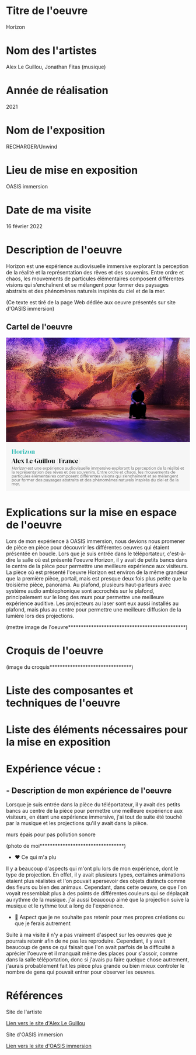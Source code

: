 # Titre de l'oeuvre 

Horizon

# Nom des l'artistes

Alex Le Guillou, Jonathan Fitas (musique)

# Année de réalisation

2021

# Nom de l'exposition

RECHARGER/Unwind

# Lieu de mise en exposition

OASIS immersion

# Date de ma visite

16 février 2022

# Description de l'oeuvre

Horizon est une expérience audiovisuelle immersive explorant la perception de la réalité et la représentation des rêves et des souvenirs. Entre ordre et chaos, les mouvements de particules élémentaires composent différentes visions qui s’enchaînent et se mélangent pour former des paysages abstraits et des phénomènes naturels inspirés du ciel et de la mer.

(Ce texte est tiré de la page Web dédiée aux oeuvre présentés sur site d'OASIS immersion)

## Cartel de l'oeuvre 

![capture d'écran retrouvé sur le site d'OASIS immersion du cartel d'exposition de l'oeuvre Horizon](medias/photographies/capture_ecran_cartel_horizon_oasis_immersion.png)

# Explications sur la mise en espace de l'oeuvre

Lors de mon expérience à OASIS immersion, nous devions nous promener de pièce en pièce pour découvrir les différentes oeuvres qui étaient présentée en boucle. Lors que je suis entrée dans le téléportateur, c'est-à-dire la salle où est présenté l'oeuvre Horizon, il y avait de petits bancs dans le centre de la pièce pour permettre une meilleure expérience aux visiteurs. La pièce où est présenté l'oeuvre Horizon est environ de la même grandeur que la première pièce, portail, mais est presque deux fois plus petite que la troisième pièce, panorama. Au plafond, plusieurs haut-parleurs avec système audio ambiophonique sont accrochés sur le plafond, principalement sur le long des murs pour permettre une meilleure expérience auditive. Les projecteurs au laser sont eux aussi installés au plafond, mais plus au centre pour permettre une meilleure diffusion de la lumière lors des projections.

(mettre image de l'oeuvre**********************************************)

# Croquis de l'oeuvre

(image du croquis********************************)

# Liste des composantes et techniques de l'oeuvre

# Liste des éléments nécessaires pour la mise en exposition

# Expérience vécue :

## - Description de mon expérience de l'oeuvre

Lorsque je suis entrée dans la pièce du téléportateur, il y avait des petits bancs au centre de la pièce pour permettre une meilleure expérience aux visiteurs, en étant une expérience immersive, j'ai tout de suite été touché par la musique et les projections qu'il y avait dans la pièce.

murs épais pour pas pollution sonore

(photo de moi*********************************)

- ❤️ Ce qui m'a plu

Il y a beaucoup d'aspects qui m'ont plu lors de mon expérience, dont le type de projection. En effet, il y avait plusieurs types, certaines animations étaient plus réalistes et l'on pouvait apersevoir des objets distincts comme des fleurs ou bien des animaux. Cependant, dans cette oeuvre, ce que l'on voyait ressemblait plus à des points de différentes couleurs qui se déplaçait au rythme de la musique. j'ai aussi beaucoup aimé que la projection suive la musique et le rythme tout a long de l'expérience.

- 🤔 Aspect que je ne souhaite pas retenir pour mes propres créations ou que je ferais autrement

Suite à ma visite il n'y a pas vraiment d'aspect sur les oeuvres que je pourrais retenir afin de ne pas les reproduire. Cependant, il y avait beaucoup de gens ce qui faisait que l'on avait parfois de la difficulté à aprécier l'oeuvre et il manquait même des places pour s'assoir, comme dans la salle téléportation, donc si j'avais pu faire quelque chose autrement, j'aurais probablement fait les pièce plus grande ou bien mieux controler le nombre de gens qui pouvait entrer pour observer les oeuvres.

# Références

Site de l'artiste

[Lien vers le site d'Alex Le Guillou](https://alexleguillou.com/Horizon)

Site d'OASIS immersion

[Lien vers le site d'OASIS immersion](https://oasis.im/)

